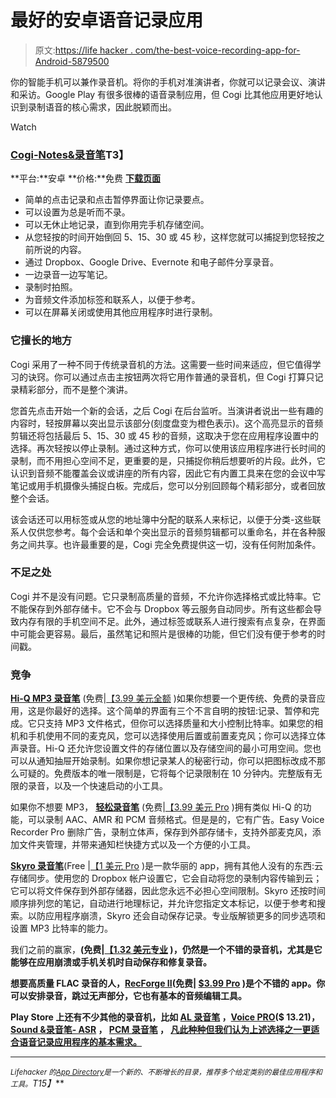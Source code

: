 # 最好的安卓语音记录应用

> 原文:[https://life hacker . com/the-best-voice-recording-app-for-Android-5879500](https://lifehacker.com/the-best-voice-recording-app-for-android-5879500)

你的智能手机可以兼作录音机。将你的手机对准演讲者，你就可以记录会议、演讲和采访。Google Play 有很多很棒的语音录制应用，但 Cogi 比其他应用更好地认识到录制语音的核心需求，因此脱颖而出。

Watch

### [Cogi-Notes&录音笔](https://play.google.com/store/apps/details?id=com.cogi.mobile)T3】

**平台:**安卓
**价格:**免费
[**下载页面**](https://play.google.com/store/apps/details?id=com.cogi.mobile)

*   简单的点击记录和点击暂停界面让你记录要点。
*   可以设置为总是听而不录。
*   可以无休止地记录，直到你用完手机存储空间。
*   从您轻按的时间开始倒回 5、15、30 或 45 秒，这样您就可以捕捉到您轻按之前所说的内容。
*   通过 Dropbox、Google Drive、Evernote 和电子邮件分享录音。
*   一边录音一边写笔记。
*   录制时拍照。
*   为音频文件添加标签和联系人，以便于参考。
*   可以在屏幕关闭或使用其他应用程序时进行录制。

### 它擅长的地方

Cogi 采用了一种不同于传统录音机的方法。这需要一些时间来适应，但它值得学习的诀窍。你可以通过点击主按钮两次将它用作普通的录音机，但 Cogi 打算只记录精彩部分，而不是整个演讲。

您首先点击开始一个新的会话，之后 Cogi 在后台监听。当演讲者说出一些有趣的内容时，轻按屏幕以突出显示该部分(刻度盘变为橙色表示)。这个高亮显示的音频剪辑还将包括最后 5、15、30 或 45 秒的音频，这取决于您在应用程序设置中的选择。再次轻按以停止录制。通过这种方式，你可以使用该应用程序进行长时间的录制，而不用担心空间不足，更重要的是，只捕捉你稍后想要听的片段。此外，它认识到音频不能覆盖会议或讲座的所有内容，因此它有内置工具来在您的会议中写笔记或用手机摄像头捕捉白板。完成后，您可以分别回顾每个精彩部分，或者回放整个会话。

该会话还可以用标签或从您的地址簿中分配的联系人来标记，以便于分类-这些联系人仅供您参考。每个会话和单个突出显示的音频剪辑都可以重命名，并在各种服务之间共享。也许最重要的是，Cogi 完全免费提供这一切，没有任何附加条件。

### 不足之处

Cogi 并不是没有问题。它只录制高质量的音频，不允许你选择格式或比特率。它不能保存到外部存储卡。它不会与 Dropbox 等云服务自动同步。所有这些都会导致内存有限的手机空间不足。此外，通过标签或联系人进行搜索有点复杂，在界面中可能会更容易。最后，虽然笔记和照片是很棒的功能，但它们没有便于参考的时间戳。

### 竞争

[**Hi-Q MP3 录音笔**](https://play.google.com/store/apps/details?id=yuku.mp3recorder.lite) (免费|[【3.99 美元全额](https://play.google.com/store/apps/details?id=yuku.mp3recorder.full) )如果你想要一个更传统、免费的录音应用，这是你最好的选择。这个简单的界面有三个不言自明的按钮:记录、暂停和完成。它只支持 MP3 文件格式，但你可以选择质量和大小控制比特率。如果您的相机和手机使用不同的麦克风，您可以选择使用后置或前置麦克风；你可以选择立体声录音。Hi-Q 还允许您设置文件的存储位置以及存储空间的最小可用空间。您也可以从通知抽屉开始录制。如果你想记录某人的秘密行动，你可以把图标改成不那么可疑的。免费版本的唯一限制是，它将每个记录限制在 10 分钟内。完整版有无限的录音，以及一个快速启动的小工具。

如果你不想要 MP3， [**轻松录音笔**](https://play.google.com/store/apps/details?id=com.coffeebeanventures.easyvoicerecorder) (免费|[【3.99 美元 Pro](https://play.google.com/store/apps/details?id=com.digipom.easyvoicerecorder.pro) )拥有类似 Hi-Q 的功能，可以录制 AAC、AMR 和 PCM 音频格式。但是是的，它有广告。Easy Voice Recorder Pro 删除广告，录制立体声，保存到外部存储卡，支持外部麦克风，添加文件夹管理，并带来通知栏快捷方式以及一个方便的小工具。

[**Skyro 录音笔**](https://play.google.com/store/apps/details?id=com.triveous.recorder&hl=en)(Free |[【1 美元 Pro](https://play.google.com/store/apps/details?id=com.triveous.recorderpro) )是一款华丽的 app，拥有其他人没有的东西:云存储同步。使用您的 Dropbox 帐户设置它，它会自动将您的录制内容传输到云；它可以将文件保存到外部存储器，因此您永远不必担心空间限制。Skyro 还按时间顺序排列您的笔记，自动进行地理标记，并允许您指定文本标记，以便于参考和搜索。以防应用程序崩溃，Skyro 还会自动保存记录。专业版解锁更多的同步选项和设置 MP3 比特率的能力。

我们之前的赢家，[](https://play.google.com/store/apps/details?id=name.markus.droesser.tapeatalk)**(免费|[【1.32 美元专业](https://play.google.com/store/apps/details?id=name.markus.droesser.tapeatalkpro) )，仍然是一个不错的录音机，尤其是它能够在应用崩溃或手机关机时自动保存和修复录音。**

**想要高质量 FLAC 录音的人，[**RecForge II**](https://play.google.com/store/apps/details?id=dje073.android.modernrecforge)(免费| [$3.99 Pro](https://play.google.com/store/apps/details?id=dje073.android.modernrecforgepro) )是个不错的 app。你可以安排录音，跳过无声部分，它也有基本的音频编辑工具。**

**Play Store 上还有不少其他的录音机，比如 [**AL 录音笔**](https://play.google.com/store/apps/details?id=com.andlabs.vr&hl=en) ，[**Voice PRO**](https://play.google.com/store/apps/details?id=com.voicepro&hl=en)($ 13.21)， [**Sound &录音笔- ASR**](https://play.google.com/store/apps/details?id=com.nll.asr&hl=en) ， [**PCM 录音笔**](https://play.google.com/store/apps/details?id=com.kohei.android.pcmrecorder&hl=en) ， [**凡此种种但我们认为上述选择之一更适合语音记录应用程序的基本需求。**](https://play.google.com/store/apps/details?id=com.pjw.atrl&hl=en)**

* * *

***<small>Lifehacker 的</small>*[*<small>App Directory</small>*](http://lifehacker.com/the-lifehacker-app-directory-curates-the-best-apps-for-5803257)*<small>是一个新的、不断增长的目录，推荐多个给定类别的最佳应用程序和工具。</small>T15】***
